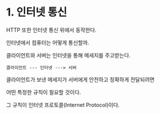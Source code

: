 # 1. 인터넷 통신

HTTP 또한 인터넷 통신 위에서 동작한다.

인터넷에서 컴퓨터는 어떻게 통신할까.

클라이언트와 서버는 인터넷을 통해 메세지를 주고받는다.

```
클라이언트 --- 인터넷 ---> 서버
```

클라이언트가 보낸 메세지가 서버에게 안전하고 정확하게 전달되려면

어떤 특정한 규칙이 필요할 것이다.

그 규칙이 인터넷 프로토콜(Internet Protocol)이다.
